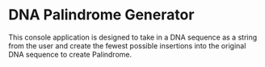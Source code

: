 # DNA Palindrome Generator
This console application is designed to take in a DNA sequence as a string from the user and create the fewest possible insertions into the original DNA sequence to create Palindrome.
